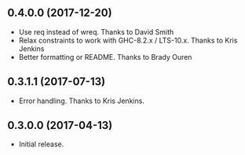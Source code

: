 ## 0.4.0.0 (2017-12-20)

 * Use req instead of wreq. Thanks to David Smith
 * Relax constraints to work with GHC-8.2.x / LTS-10.x. Thanks to Kris Jenkins
 * Better formatting or README. Thanks to Brady Ouren
 
## 0.3.1.1 (2017-07-13)
 
 * Error handling. Thanks to Kris Jenkins.

## 0.3.0.0 (2017-04-13)

 * Initial release.
